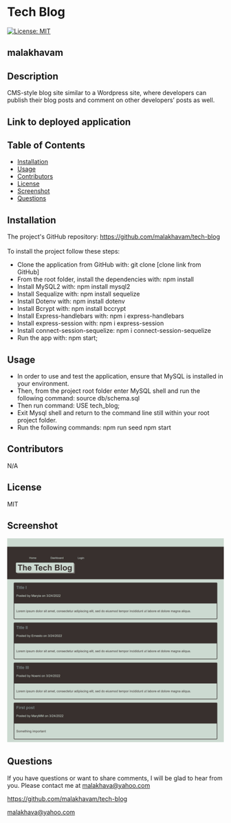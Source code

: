# Tech Blog

[![License: MIT](https://shields.io/badge/license-MIT-green.svg)](https://opensource.org/licenses/MIT)
   
   ## malakhavam
   
   ## Description 
   
   CMS-style blog site similar to a Wordpress site, where developers can publish their blog posts and comment on other developers’ posts as well.

   ## Link to deployed application

   
   
   ## Table of Contents  
   * [Installation](#installation)
   * [Usage](#usage)
   * [Contributors](#contibutors)
   * [License](#license)
   * [Screenshot](#Srceenshot)
   * [Questions](#questions)
   
   
   ## Installation
   
   The project's GitHub repository: https://github.com/malakhavam/tech-blog <br/>   
   To install the project follow these steps: 
   * Clone the application from GitHub with: git clone [clone link from GitHub] 
   * From the root folder, install the dependencies with: npm install
   * Install MySQL2 with: npm install mysql2
   * Install Sequalize with: npm install sequelize
   * Install Dotenv with: npm install dotenv
   * Install Bcrypt with: npm install bccrypt
   * Install Express-handlebars with: npm i express-handlebars
   * Install express-session with: npm i express-session
   * Install connect-session-sequelize: npm i connect-session-sequelize 
   * Run the app with: npm start;

   ## Usage

   * In order to use and test the application, ensure that MySQL is installed in your environment.
   * Then, from the project root folder enter MySQL shell and run the following command:
        source db/schema.sql
   * Then run command:
        USE tech_blog;     
   * Exit Mysql shell and return to the command line still within your root project folder.
   * Run the following commands:
        npm run seed
        npm start

   ## Contributors

   N/A

   ## License

   MIT
  
   ## Screenshot

   ![Mockup-image](assets/screenshot.png)
   
   ## Questions
   
   If you have questions or want to share comments, I will be glad to hear from you. Please contact me at malakhava@yahoo.com

   https://github.com/malakhavam/tech-blog
   
   malakhava@yahoo.com